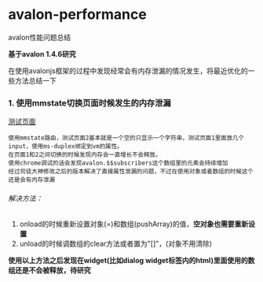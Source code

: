 # avalon-performance
avalon性能问题总结

__基于avalon 1.4.6研究__

在使用avalonjs框架的过程中发现经常会有内存泄漏的情况发生，将最近优化的一些方法总结一下

### 1. 使用mmstate切换页面时候发生的内存泄漏

[测试页面](http://lkiarest.github.io/oniui-extend/#!/duplexDemo)
```
使用mmstate路由，测试页面2基本就是一个空的只显示一个字符串，测试页面1里面放几个input，使用ms-duplex绑定到vm的属性。
在页面1和2之间切换的时候发现内存会一直增长不会释放。
使用chrome调试的话会发现avalon.$$subscribers这个数组里的元素会持续增加
经过司徒大神修改之后的版本解决了直接属性泄漏的问题，不过在使用对象或者数组的时候这个还是会有内存泄漏
```

###### 解决方法：

1. onload的时候重新设置对象(=)和数组(pushArray)的值，**空对象也需要重新设置**
1. unload的时候调数组的clear方法或者置为"[]"，(对象不用清除)

**使用以上方法之后发现在widget(比如dialog widget标签内的html)里面使用的数组还是不会被释放，待研究**
